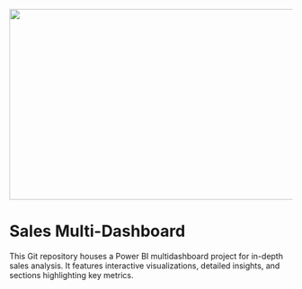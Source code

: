 <p align="center">
  <img src="https://github.com/Tahascommit/Multidashboard_Sales/blob/efa3b55db2dcf8dbd69071f44b2259d9746a2079/assets/Cover_image.png" width="703" height="340">
</p>


# Sales Multi-Dashboard
This Git repository houses a Power BI multidashboard project for in-depth sales analysis. It features interactive visualizations, detailed insights, and sections highlighting key metrics.
